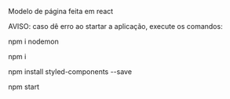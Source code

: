 Modelo de página feita em react

AVISO: caso dê erro ao startar a aplicação, execute os comandos:

npm i nodemon

npm i

npm install styled-components --save

npm start

